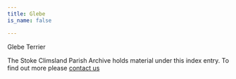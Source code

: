 ```yaml
---
title: Glebe
is_name: false

---
```


Glebe Terrier


The Stoke Climsland Parish Archive holds material under this index entry. To find out more please [contact us](/contact/)

